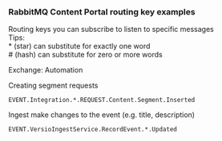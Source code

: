 ### RabbitMQ Content Portal routing key examples
Routing keys you can subscribe to listen to specific messages\
Tips:\
\* (star) can substitute for exactly one word\
\# (hash) can substitute for zero or more words

Exchange: Automation

Creating segment requests
```
EVENT.Integration.*.REQUEST.Content.Segment.Inserted
```
Ingest make changes to the event (e.g. title, description)
```
EVENT.VersioIngestService.RecordEvent.*.Updated
```
